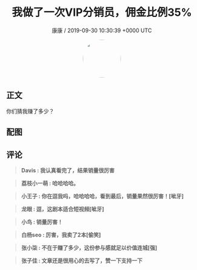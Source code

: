 <h1 align="center">我做了一次VIP分销员，佣金比例35%</h1>
<p align="center">
    <a>康康 / 2019-09-30 10:30:39 &#43;0000 UTC</a>
</p>

<div align="center">
    <img src="https://images.zsxq.com/Fig3DNyCzoc8szKkJH_q_rq1aRqB?e=1590940799&amp;token=kIxbL07-8jAj8w1n4s9zv64FuZZNEATmlU_Vm6zD:z0GLeKE6qp-HH15iFYRTqOYjmDI=" width="100" height="100" style="border:1px solid;border-radius:50%; color:#ffffff"/>
</div>

## 正文

<div>
 你们猜我赚了多少？


</div>

## 配图
<div class="image" align="center">

</div>

## 评论

<div align="left">
<div>

<blockquote >
<span> <strong>Davis : 我认真看完了，结果销量很厉害 </strong></span>
</blockquote>

<blockquote >
<span> <strong>荔枝小一萌 : 哈哈哈哈。 </strong></span>
</blockquote>

<blockquote >
<span> <strong>小王子 : 你在逗我吗，哈哈哈哈，看到最后，销量果然很厉害！[呲牙] </strong></span>
</blockquote>

<blockquote >
<span> <strong>龙眼 : 逗，这剧本适合短视频[呲牙] </strong></span>
</blockquote>

<blockquote >
<span> <strong>小鸟 : 销量厉害！ </strong></span>
</blockquote>

<blockquote >
<span> <strong>白杨seo : 厉害，我卖了2本[偷笑] </strong></span>
</blockquote>

<blockquote >
<span> <strong>张小柒 : 不在于赚了多少，这份参与感就足以价值连城[强] </strong></span>
</blockquote>

<blockquote >
<span> <strong>张子佳 : 文章还是很用心的去写了，赞一下支持一下 </strong></span>
</blockquote>

</div>
</div>